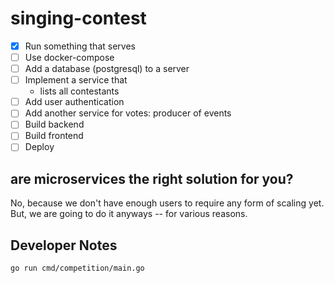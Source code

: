 # singing-contest

- [x] Run something that serves
- [ ] Use docker-compose
- [ ] Add a database (postgresql) to a server
- [ ] Implement a service that
  - lists all contestants
- [ ] Add user authentication
- [ ] Add another service for votes: producer of events
- [ ] Build backend
- [ ] Build frontend
- [ ] Deploy

## are microservices the right solution for you?

No, because we don't have enough users to require any form of scaling yet. But, we are going to do it anyways -- for various reasons.

## Developer Notes

```
go run cmd/competition/main.go
```
